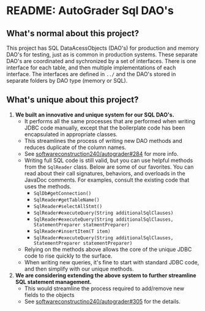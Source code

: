 # README: AutoGrader Sql DAO's

## What's normal about this project?

This project has SQL DataAcessObjects (DAO's) for production and memory DAO's for testing, 
just as is common in production systems. These separate DAO's are coordinated and sychronized
by a set of interfaces. There is one interface for each table, and then multiple implementations 
of each interface. The interfaces are defined in `../` and the DAO's stored in separate folders
by DAO type (memory or SQL).

## What's __unique__ about this project?

1. **We built an innovative and unique system for our SQL DAO's.**
    - It performs all the same processes that are performed when writing JDBC code manually, 
    except that the boilerplate code has been encapsulated in appropriate classes.
    - This streamlines the process of writing new DAO methods and reduces duplicate of the column names.
    - See [softwareconstruction240/autograder#284](https://github.com/softwareconstruction240/autograder/pull/284) for more info.
    - Writing full SQL code is still valid, but you can use helpful methods from the `SqlReader` class. 
   Below are some of our favorites. You can read about their call signatures, behaviors, and overloads in the JavaDoc comments.
   For examples, consult the existing code that uses the methods.
        - `SqlDb#getConnection()`
        - `SqlReader#getTableName()`
        - `SqlReader#selectAllStmt()`
        - `SqlReader#executeQuery(String additionalSqlClauses)`
        - `SqlReader#executeQuery(String additionalSqlClauses, StatementPreparer statmentPreparer)`
        - `SqlReader#insertItem(T item)`
        - `SqlReader#executeQuery(String additionalSqlClauses, StatementPreparer statementPreparer)`
    - Relying on the methods above allows the core of the unique JDBC code to rise quickly to the surface.
    - When writing new queries, it's fine to start with standard JDBC code, and then simplify with our unique methods.
2. **We are considering extending the above system to further streamline SQL statement management.**
   - This would streamline the process required to add/remove new fields to the objects
   - See [softwareconstructino240/autograder#305](https://github.com/softwareconstruction240/autograder/pull/305) for the details.
